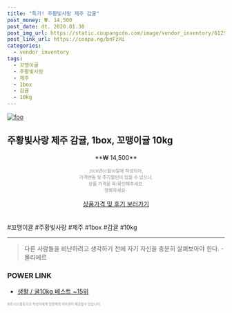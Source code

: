 ```yaml
--- 
title: "특가! 주황빛사랑 제주 감귤" 
post_money: ₩. 14,500 
post_date: dt. 2020.01.30 
post_img_url: https://static.coupangcdn.com/image/vendor_inventory/6129/28ef1b4ba51d2a1a38376aa261a46e6af5048b8a4b66399ebba7444d9927.jpg 
post_link_url: https://coupa.ng/bnFzHi 
categories: 
  - vendor_inventory 
tags: 
  - 꼬맹이귤 
  - 주황빛사랑 
  - 제주 
  - 1box 
  - 감귤 
  - 10kg 
--- 
```

[![foo](https://static.coupangcdn.com/image/vendor_inventory/6129/28ef1b4ba51d2a1a38376aa261a46e6af5048b8a4b66399ebba7444d9927.jpg)](https://coupa.ng/bnFzHi) 

## 주황빛사랑 제주 감귤, 1box, 꼬맹이귤 10kg 
<p style="text-align: center;">**₩ 14,500**</p> 
<p style="text-align: center;"><span style="color: #898c8f; font-family: Georgia,Times,serif; font-size: 0.75em;">2020년01월30일에 작성되어, <br>가격변동 및 추가할인이 있을 수 있으니,<br> 상품 가격을 꼭!확인해주세요.<br>행복하세요~</span> 
</p>	 
<div markdown="0" style="text-align: center;"><a href="https://coupa.ng/bnFzHi" class="btn btn--success">상품가격 및 후기 보러가기</a></div> 
<br><br> 
  #꼬맹이귤 #주황빛사랑 #제주 #1box #감귤 #10kg 
<hr> 

> 다른 사람들을 비난하려고 생각하기 전에 자기 자신을 충분히 살펴보아야 한다. - 몰리에르 


### POWER LINK

* <a href="https://blog.naver.com/santokki14/221789615450" target="_blank">생활 / 귤10kg 베스트 ~15위</a>

<span style="color: #898c8f; font-family: Georgia,Times,serif; font-size: 0.55em;">파트너스활동으로 작성자에게 일정액의 커미션이 제공될수 있습니다.</span> 
